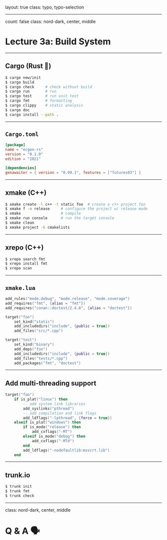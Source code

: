 layout: true
class: typo, typo-selection

---

count: false
class: nord-dark, center, middle

# Lecture 3a: Build System

---

## Cargo (Rust 🦀)

```bash
$ cargo new/init
$ cargo build 
$ cargo check     # check without build
$ cargo run       # run
$ cargo test      # run unit test
$ cargo fmt       # formatting
$ cargo clippy    # static analysis
$ cargo doc
$ cargo install --path .
```

---

## `Cargo.toml`

```toml
[package]
name = "ecgen-rs"
version = "0.1.0"
edition = "2021"

[dependencies]
genawaiter = { version = "0.99.1", features = ["futures03"] }
```

---

## xmake (C++)

```bash
$ xmake create -l c++ -t static foo  # create a c++ project foo
$ xmake f -m release     # configure the project w/ release mode
$ xmake                  # compile
$ xmake run console      # run the target console
$ xmake clean
$ xmake project -k cmakelists
```

---

## xrepo (C++)

```bash
$ xrepo search fmt
$ xrepo install fmt
$ xrepo scan
```
---

## `xmake.lua`

```lua
add_rules("mode.debug", "mode.release", "mode.coverage")
add_requires("fmt", {alias = "fmt"})
add_requires("conan::doctest/2.4.8", {alias = "doctest"})

target("foo")
    set_kind("static")
    add_includedirs("include", {public = true})
    add_files("src/*.cpp")

target("test")
    set_kind("binary")
    add_deps("foo")
    add_includedirs("include", {public = true})
    add_files("tests/*.cpp")
    add_packages("fmt", "doctest")
```

---

## Add multi-threading support

```lua
target("foo")
    if is_plat("linux") then
        -- add system link libraries
        add_syslinks("pthread")
        -- add compilation and link flags
        add_ldflags("-lpthread", {force = true})
    elseif is_plat("windows") then
        if is_mode("release") then
            add_cxflags("-MT")
        elseif is_mode("debug") then
            add_cxflags("-MTd")
        end
        add_ldflags("-nodefaultlib:msvcrt.lib")
    end
```

---

## trunk.io

```bash
$ trunk init
$ trunk fmt
$ trunk check
```

---

class: nord-dark, center, middle

# Q & A 🗣️

